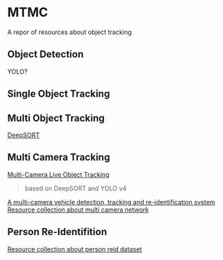 # MTMC
A repor of resources about object tracking

## Object Detection 
YOLO? 

## Single Object Tracking

## Multi Object Tracking
[DeepSORT](https://github.com/nwojke/deep_sort)

## Multi Camera Tracking
[Multi-Camera Live Object Tracking](https://github.com/LeonLok/Multi-Camera-Live-Object-Tracking)
> based on DeepSORT and YOLO v4

[A multi-camera vehicle detection, tracking and re-identification system](https://github.com/cw1204772/AIC2018_iamai)
[Resource collection about multi camera network](https://github.com/YanLu-nyu/Awesome-Multi-Camera-Network)

## Person Re-Identifition
[Resource collection about person reid dataset](https://github.com/NEU-Gou/awesome-reid-dataset)


